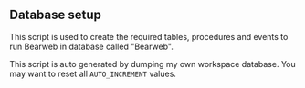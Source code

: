 ## Database setup

This script is used to create the required tables, procedures and events to run Bearweb in database called "Bearweb".

This script is auto generated by dumping my own workspace database. You may want to reset all ```AUTO_INCREMENT``` values.
